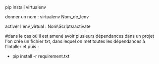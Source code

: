 pip install virtualenv

donner un nom : virtualenv Nom_de_lenv


activer l'env_virtual : Nom\Scripts\activate

#dans le cas où il est amené avoir plusieurs dépendances dans un projet
l'on crée un fichier txt, dans lequel on met toutes les dépendances à l'intaller et puis :
- pip install -r requirement.txt